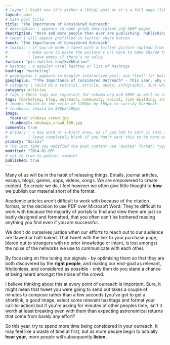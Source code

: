 ```yaml
---
# layout | Right now it's either a (blog) post or it's a full page (like the index)
layout: post
# main post title
title: "The Importance of Considered Outreach"
# description | appears in open graph description and SERP pages
description: "More and more people than ever are publishing. Publishing apps, publishing books, publishing tweets and publishing audio tapes. Today everyone is empowered with the ability to realease what they want to share, but we are still not empowered to practice considered, outreach."
# tweet | will appear prefilled in twitter share button
tweet: "The Importance of Considered Outreach"
# twitpic | if you've made a tweet with a twitter picture (upload from the UI)
# 		  | make sure to paste the picture's url here to make shared tweets better
#         | leave empty if there's no value
twitpic: "pic.twitter.com/XvXbDqtiwu"
# hashtag | a popular viral hashtag or list of hashtags
hashtag: "marketing"
# googleplus | appears in Google+ interactive post, use *text* for bold and _text_ for underline
googleplus: "*The Importance of Considered Outreach* - This year, why not be more considered when reaching out to your audience and do your work justice."
# category | could be a tutorial, article, audio, infographic. Just whatever the format the content is.
category: articles
# tags | these tags are important for schema.org and SERP as well as some RSS feed readers
tags: [marketing, blog, outreach, community, social, link building, sharing, twitter]
# images should be the ratio of 1200px by 600px to satisfy Facebook
# thumbnail should be 300px*300px
image:
  feature: shubaya_crowd.jpg
  thumbnail: shubaya_crowd_150.jpg
comments: true
# primary | a key word or subject area, as if you had to sort it into a subject folder
#         | leave completely blank if you don't want this to be here and just the post title
primary: "Social"
# The last time you modified the post content use "quotes" format: "yyyy-mm-dd"
modified: "2014-01-03"
# set to true to pubish, simple!
published: true
---
```


Many of us will be in the habit of releasing things. Emails, journal articles, essays, blogs, games, apps, videos, songs. We are empowered to create content. So create we do. I feel however we often give little thought to **how** we publish our material short of the format.

Academic articles aren't difficult to work with because of the citation format, or the decision to use PDF over Microsoft Word. They're difficult to work with because the majority of portals to find and view them are just so badly designed and formatted, that you often can't be bothered reading anything you find even if you are successful.

We don't do ourselves justice when our efforts to reach out to our audience are flawed or half-baked. That tweet with the link to your purchase page, blared out to strangers with no prior knowledge or intent, is lost amongst the noise of the networks we use to communicate with each other.

By focussing on fine tuning our signals - by optimising them so that they are both discovered by the **right people**, and making our end-goal as relevant, frictionless, and considered as possible - only then do you stand a chance at being heard amongst the noise of the crowd.

I believe thinking about this at every point of outreach is important. Sure, it might mean that tweet you were going to send out takes a couple of minutes to compose rather than a few seconds (you've got to get a shortlink, a good image, select some relevant hashtags and format your call-to-action) but if you're asking for minutes of other peoples time, isn't it worth at least breaking even with them than expecting astronomical returns that come from barely any effort?

So this year, try to spend more time being considered in your outreach. It may feel like a waste of time at first, but as more people begin to actually **hear your**, more people will subsequently **listen.**